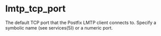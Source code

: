 # lmtp_tcp_port 


The default TCP port that the Postfix LMTP client connects to.
Specify a symbolic name (see services(5)) or a numeric port.



